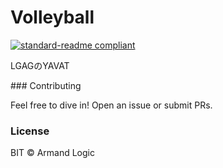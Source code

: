 # Volleyball
[![standard-readme compliant](https://img.shields.io/badge/readme%20style-standard-brightgreen.svg?style=flat-square)](https://github.com/RichardLitt/standard-readme)

LGAGのYAVAT


<div style="display:none">### Install

```
暂无
```

### Usage

```
暂无
```
</div>
### Contributing

Feel free to dive in! Open an issue or submit PRs.

### License

BIT © Armand Logic
